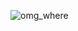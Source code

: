 ![omg_where](https://user-images.githubusercontent.com/45929092/170542828-f0dc04ff-64f7-46f5-a421-c866a7316dfe.gif)
